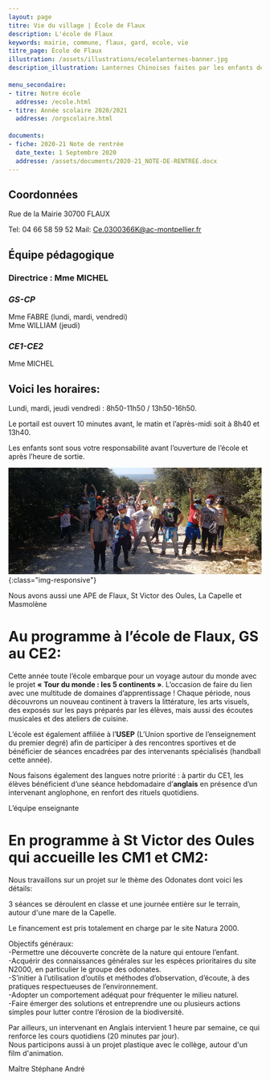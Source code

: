 ```yaml
---
layout: page
titre: Vie du village | École de Flaux
description: L'école de Flaux
keywords: mairie, commune, flaux, gard, ecole, vie
titre_page: École de Flaux
illustration: /assets/illustrations/ecolelanternes-banner.jpg
description_illustration: Lanternes Chinoises faites par les enfants de l'école de Flaux

menu_secondaire:
- titre: Notre école
  addresse: /ecole.html
- titre: Année scolaire 2020/2021
  addresse: /orgscolaire.html
   
documents:
- fiche: 2020-21 Note de rentrée
  date_texte: 1 Septembre 2020
  addresse: /assets/documents/2020-21_NOTE-DE-RENTREE.docx
---
```


## Coordonnées

Rue de la Mairie
30700 FLAUX

Tel: 04 66 58 59 52
Mail: <Ce.0300366K@ac-montpellier.fr>

## Équipe pédagogique

### Directrice : Mme MICHEL

### _GS-CP_ <br>
Mme FABRE (lundi, mardi, vendredi)<br>
Mme WILLIAM (jeudi)<br>

### _CE1-CE2_ <br>
Mme MICHEL<br>

## Voici les horaires:

Lundi, mardi, jeudi vendredi : 8h50-11h50 / 13h50-16h50.<br>

Le portail est ouvert 10 minutes avant, le matin et l’après-midi soit à 8h40 et 13h40. <br>

Les enfants sont sous votre responsabilité avant l’ouverture de l’école et après l’heure de sortie.<br>

![Sortie pédagogique dans la guarrigue](/assets/illustrations/ecole-group.jpg){:class="img-responsive"}

Nous avons aussi une APE de Flaux, St Victor des Oules, La Capelle et Masmolène


# Au programme à l’école de Flaux, GS au CE2:

Cette année toute l’école embarque pour un voyage autour du monde avec le projet <b>« Tour du monde : les 5 continents »</b>. L’occasion de faire du lien avec une multitude de domaines d’apprentissage ! Chaque période, nous découvrons un nouveau continent à travers la littérature, les arts visuels, des exposés sur les pays préparés par les élèves, mais aussi des écoutes musicales et des ateliers de cuisine. <br/>

L’école est également affiliée à l’<b>USEP</b> (L’Union sportive de l’enseignement du premier degré) afin de participer à des rencontres sportives et de bénéficier de séances encadrées par des intervenants spécialisés (handball cette année). <br/>

Nous faisons également des langues notre priorité : à partir du CE1, les élèves bénéficient d’une séance hebdomadaire d’<b>anglais</b> en présence d’un intervenant anglophone, en renfort des rituels quotidiens.<br/>

L’équipe enseignante<br/>


# En programme à St Victor des Oules qui accueille les CM1 et CM2:

Nous travaillons sur un projet sur le thème des Odonates dont voici les
détails:<br/>

3 séances se déroulent en classe et une journée entière sur le terrain,
autour d'une mare de la Capelle.<br/>

Le financement est pris totalement en charge par le site Natura 2000.

Objectifs généraux:<br/>
-Permettre une découverte concrète de la nature qui entoure l’enfant.<br/>
-Acquérir des connaissances générales sur les espèces prioritaires du
site N2000, en particulier le groupe des odonates.<br/>
-S’initier à l’utilisation d’outils et méthodes d’observation, d’écoute,
à des pratiques respectueuses de l’environnement.<br/>
-Adopter un comportement adéquat pour fréquenter le milieu naturel.<br/>
-Faire émerger des solutions et entreprendre une ou plusieurs actions
simples pour lutter contre l’érosion de la biodiversité.<br/>

Par ailleurs, un intervenant en Anglais intervient 1 heure par semaine,
ce qui renforce les cours quotidiens (20 minutes par jour). <br/>
Nous participons aussi à un projet plastique avec le collège, autour d'un
film d'animation.<br/>

Maître Stéphane André


